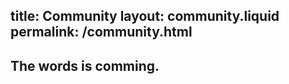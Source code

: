 title:   Community
layout: community.liquid
permalink: /community.html
---
<section >
<div >


## The words is comming.


</div>
</section>
